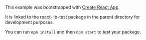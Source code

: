 This example was bootstrapped with [Create React App](https://github.com/facebook/create-react-app).

It is linked to the react-lib-test package in the parent directory for development purposes.

You can run `npm install` and then `npm start` to test your package.
